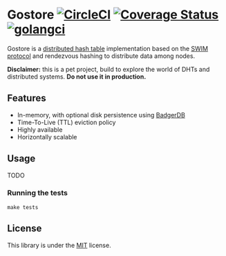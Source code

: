 Gostore [![CircleCI](https://circleci.com/gh/K-Phoen/gostore.svg?style=svg&circle-token=3a5cf60e1746576891d969643fdebccde851cf7e)](https://circleci.com/gh/K-Phoen/gostore) [![Coverage Status](https://coveralls.io/repos/github/K-Phoen/gostore/badge.svg?branch=master)](https://coveralls.io/github/K-Phoen/gostore?branch=master) [![golangci](https://golangci.com/badges/github.com/K-Phoen/gostore.svg)](https://golangci.com/r/github.com/K-Phoen/gostore)
=======

Gostore is a [distributed hash table](https://en.wikipedia.org/wiki/Distributed_hash_table) implementation based on
the [SWIM protocol](https://blog.kevingomez.fr/2019/01/29/clusters-and-membership-discovering-the-swim-protocol/) and
rendezvous hashing to distribute data among nodes.

**Disclaimer:** this is a pet project, build to explore the world of DHTs and distributed systems. **Do not use it in production.**

## Features

* In-memory, with optional disk persistence using [BadgerDB](https://github.com/dgraph-io/badger)
* Time-To-Live (TTL) eviction policy
* Highly available
* Horizontally scalable

## Usage

TODO

### Running the tests

```
make tests
```

## License

This library is under the [MIT](LICENSE) license.
